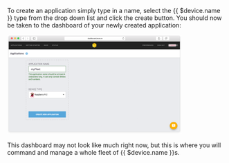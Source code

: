 To create an application simply type in a name, select the {{ $device.name }} type from the drop down list and click the create button. You should now be taken to the dashboard of your newly created application:

<img src="/img/common/main_dashboard/select_fleet_type.png" width="80%">

This dashboard may not look like much right now, but this is where you will command and manage a whole fleet of {{ $device.name }}s.
